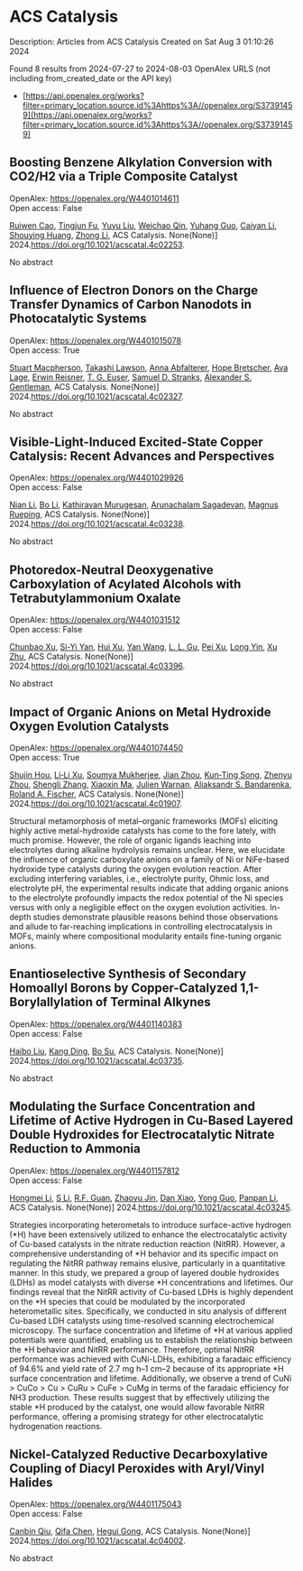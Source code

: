 # ACS Catalysis
Description: Articles from ACS Catalysis
Created on Sat Aug  3 01:10:26 2024

Found 8 results from 2024-07-27 to 2024-08-03
OpenAlex URLS (not including from_created_date or the API key)
- [https://api.openalex.org/works?filter=primary_location.source.id%3Ahttps%3A//openalex.org/S37391459](https://api.openalex.org/works?filter=primary_location.source.id%3Ahttps%3A//openalex.org/S37391459)

## Boosting Benzene Alkylation Conversion with CO2/H2 via a Triple Composite Catalyst   

OpenAlex: https://openalex.org/W4401014611    
Open access: False
    
[Ruiwen Cao](https://openalex.org/A5006056349), [Tingjun Fu](https://openalex.org/A5077438116), [Yuyu Liu](https://openalex.org/A5084900296), [Weichao Qin](https://openalex.org/A5052874278), [Yuhang Guo](https://openalex.org/A5035891222), [Caiyan Li](https://openalex.org/A5075223096), [Shouying Huang](https://openalex.org/A5075318509), [Zhong Li](https://openalex.org/A5100428629), ACS Catalysis. None(None)] 2024.https://doi.org/10.1021/acscatal.4c02253.
    
No abstract    

    

## Influence of Electron Donors on the Charge Transfer Dynamics of Carbon Nanodots in Photocatalytic Systems   

OpenAlex: https://openalex.org/W4401015078    
Open access: True
    
[Stuart Macpherson](https://openalex.org/A5048189303), [Takashi Lawson](https://openalex.org/A5005242567), [Anna Abfalterer](https://openalex.org/A5059545438), [Hope Bretscher](https://openalex.org/A5026703360), [Ava Lage](https://openalex.org/A5082744886), [Erwin Reisner](https://openalex.org/A5026491082), [T. G. Euser](https://openalex.org/A5043335154), [Samuel D. Stranks](https://openalex.org/A5077878068), [Alexander S. Gentleman](https://openalex.org/A5086579045), ACS Catalysis. None(None)] 2024.https://doi.org/10.1021/acscatal.4c02327.
    
No abstract    

    

## Visible-Light-Induced Excited-State Copper Catalysis: Recent Advances and Perspectives   

OpenAlex: https://openalex.org/W4401029926    
Open access: False
    
[Nian Li](https://openalex.org/A5100400583), [Bo Li](https://openalex.org/A5100374444), [Kathiravan Murugesan](https://openalex.org/A5062247890), [Arunachalam Sagadevan](https://openalex.org/A5087912087), [Magnus Rueping](https://openalex.org/A5071153001), ACS Catalysis. None(None)] 2024.https://doi.org/10.1021/acscatal.4c03238.
    
No abstract    

    

## Photoredox-Neutral Deoxygenative Carboxylation of Acylated Alcohols with Tetrabutylammonium Oxalate   

OpenAlex: https://openalex.org/W4401031512    
Open access: False
    
[Chunbao Xu](https://openalex.org/A5086152156), [Si-Yi Yan](https://openalex.org/A5074652333), [Hui Xu](https://openalex.org/A5051089032), [Yan Wang](https://openalex.org/A5100417669), [L. L. Gu](https://openalex.org/A5102978374), [Pei Xu](https://openalex.org/A5088737849), [Long Yin](https://openalex.org/A5029875635), [Xu Zhu](https://openalex.org/A5012627436), ACS Catalysis. None(None)] 2024.https://doi.org/10.1021/acscatal.4c03396.
    
No abstract    

    

## Impact of Organic Anions on Metal Hydroxide Oxygen Evolution Catalysts   

OpenAlex: https://openalex.org/W4401074450    
Open access: True
    
[Shujin Hou](https://openalex.org/A5065449154), [Li‐Li Xu](https://openalex.org/A5078636212), [Soumya Mukherjee](https://openalex.org/A5039230118), [Jian Zhou](https://openalex.org/A5071920812), [Kun‐Ting Song](https://openalex.org/A5021982220), [Zhenyu Zhou](https://openalex.org/A5101796436), [Shengli Zhang](https://openalex.org/A5100413426), [Xiaoxin Ma](https://openalex.org/A5001827089), [Julien Warnan](https://openalex.org/A5018555955), [Aliaksandr S. Bandarenka](https://openalex.org/A5082470409), [Roland A. Fischer](https://openalex.org/A5037112345), ACS Catalysis. None(None)] 2024.https://doi.org/10.1021/acscatal.4c01907.
    
Structural metamorphosis of metal–organic frameworks (MOFs) eliciting highly active metal-hydroxide catalysts has come to the fore lately, with much promise. However, the role of organic ligands leaching into electrolytes during alkaline hydrolysis remains unclear. Here, we elucidate the influence of organic carboxylate anions on a family of Ni or NiFe-based hydroxide type catalysts during the oxygen evolution reaction. After excluding interfering variables, i.e., electrolyte purity, Ohmic loss, and electrolyte pH, the experimental results indicate that adding organic anions to the electrolyte profoundly impacts the redox potential of the Ni species versus with only a negligible effect on the oxygen evolution activities. In-depth studies demonstrate plausible reasons behind those observations and allude to far-reaching implications in controlling electrocatalysis in MOFs, mainly where compositional modularity entails fine-tuning organic anions.    

    

## Enantioselective Synthesis of Secondary Homoallyl Borons by Copper-Catalyzed 1,1-Borylallylation of Terminal Alkynes   

OpenAlex: https://openalex.org/W4401140383    
Open access: False
    
[Haibo Liu](https://openalex.org/A5100394072), [Kang Ding](https://openalex.org/A5034029974), [Bo Su](https://openalex.org/A5083902642), ACS Catalysis. None(None)] 2024.https://doi.org/10.1021/acscatal.4c03735.
    
No abstract    

    

## Modulating the Surface Concentration and Lifetime of Active Hydrogen in Cu-Based Layered Double Hydroxides for Electrocatalytic Nitrate Reduction to Ammonia   

OpenAlex: https://openalex.org/W4401157812    
Open access: False
    
[Hongmei Li](https://openalex.org/A5100377015), [S Li](https://openalex.org/A5044549935), [R.F. Guan](https://openalex.org/A5048619020), [Zhaoyu Jin](https://openalex.org/A5028640942), [Dan Xiao](https://openalex.org/A5058096242), [Yong Guo](https://openalex.org/A5007792891), [Panpan Li](https://openalex.org/A5100384492), ACS Catalysis. None(None)] 2024.https://doi.org/10.1021/acscatal.4c03245.
    
Strategies incorporating heterometals to introduce surface-active hydrogen (*H) have been extensively utilized to enhance the electrocatalytic activity of Cu-based catalysts in the nitrate reduction reaction (NitRR). However, a comprehensive understanding of *H behavior and its specific impact on regulating the NitRR pathway remains elusive, particularly in a quantitative manner. In this study, we prepared a group of layered double hydroxides (LDHs) as model catalysts with diverse *H concentrations and lifetimes. Our findings reveal that the NitRR activity of Cu-based LDHs is highly dependent on the *H species that could be modulated by the incorporated heterometallic sites. Specifically, we conducted in situ analysis of different Cu-based LDH catalysts using time-resolved scanning electrochemical microscopy. The surface concentration and lifetime of *H at various applied potentials were quantified, enabling us to establish the relationship between the *H behavior and NitRR performance. Therefore, optimal NitRR performance was achieved with CuNi-LDHs, exhibiting a faradaic efficiency of 94.6% and yield rate of 2.7 mg h–1 cm–2 because of its appropriate *H surface concentration and lifetime. Additionally, we observe a trend of CuNi > CuCo > Cu > CuRu > CuFe > CuMg in terms of the faradaic efficiency for NH3 production. These results suggest that by effectively utilizing the stable *H produced by the catalyst, one would allow favorable NitRR performance, offering a promising strategy for other electrocatalytic hydrogenation reactions.    

    

## Nickel-Catalyzed Reductive Decarboxylative Coupling of Diacyl Peroxides with Aryl/Vinyl Halides   

OpenAlex: https://openalex.org/W4401175043    
Open access: False
    
[Canbin Qiu](https://openalex.org/A5017717675), [Qifa Chen](https://openalex.org/A5012876772), [Hegui Gong](https://openalex.org/A5007859420), ACS Catalysis. None(None)] 2024.https://doi.org/10.1021/acscatal.4c04002.
    
No abstract    

    
